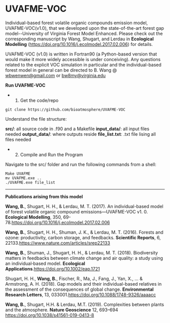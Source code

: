 # UVAFME-VOC
Individual-based forest volatile organic compounds emission model, UVAFME-VOC(v1.0), that we developed upon the state-of-the-art forest gap model--University of Virginia Forest Model Enhanced. Please check out the corresponding manuscript by Wang, Shugart, and Lerdau in **Ecological Modelling** (https://doi.org/10.1016/j.ecolmodel.2017.02.006) for details.

UVAFME-VOC (v1.0) is written in Fortran90 (a Python-based version that would make it more widely accessible is under conceiving). Any questions related to the explicit VOC simulation in particular and the individual-based forest model in general can  be directed to B. Wang @ wbwenwen@gmail.com or bw8my@virginia.edu

**Run UVAFME-VOC**

- 1. Get the code/repo

```shell
git clone https://github.com/bioatmosphere/UVAFME-VOC
```
Understand the file structure:

**src/**: all source code in .f90 and a Makefile
**input_data/**: all input files needed
**output_data/**: where outputs reside
**file_list.txt**: .txt file lising all files needed

- 2. Compile and Run the Program

Navigate to the src/ folder and run the following commands from a shell:

```shell
Make UVAFME
mv UVAFME.exe ..
./UVAFME.exe file_list
```

------------------------------------------------------------------------------------------------------------------------------------------
**Publications arising from this model**

**Wang, B.**, Shugart, H. H., & Lerdau, M. T. (2017). An individual-based model of forest volatile organic compound emissions—UVAFME-VOC v1. 0. **Ecological Modelling**, 350, 69-78.https://doi.org/10.1016/j.ecolmodel.2017.02.006

**Wang, B.**, Shugart, H. H., Shuman, J. K., & Lerdau, M. T. (2016). Forests and ozone: productivity, carbon storage, and feedbacks. **Scientific Reports**, 6, 22133.https://www.nature.com/articles/srep22133

**Wang, B.**, Shuman, J., Shugart, H. H., & Lerdau, M. T. (2018). Biodiversity matters in feedbacks between climate change and air quality: a study using an individual‐based model. **Ecological Applications**.https://doi.org/10.1002/eap.1721

Shugart, H. H., **Wang, B.**, Fischer, R., Ma, J., Fang, J., Yan, X., ... & Armstrong, A. H. (2018). Gap models and their individual-based relatives in the assessment of the consequences of global change. **Environmental Research Letters**, 13, 033001.https://doi.org/10.1088/1748-9326/aaaacc

**Wang, B.**, Shugart, H.H. & Lerdau, M.T. (2019). Complexities between plants and the atmosphere. **Nature Geoscience** 12, 693–694 https://doi.org/10.1038/s41561-019-0413-8
